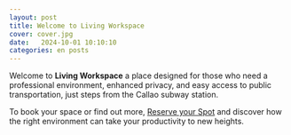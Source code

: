 ```yaml
---
layout: post
title: Welcome to Living Workspace
cover: cover.jpg
date:   2024-10-01 10:10:10
categories: en posts
---
```


Welcome to **Living Workspace** a place designed for those who need a professional environment, enhanced privacy, and easy access to public transportation, just steps from the Callao subway station.

To book your space or find out more, [Reserve your Spot](/en/#register) and discover how the right environment can take your productivity to new heights.
